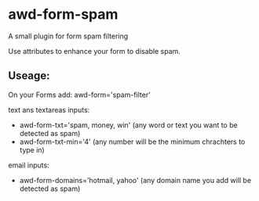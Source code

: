 # awd-form-spam
A small plugin for form spam filtering

Use attributes to enhance your form to disable spam.

## Useage:
On your Forms add: awd-form='spam-filter'

text ans textareas inputs:
- awd-form-txt='spam, money, win' (any word or text you want to be detected as spam)
- awd-form-txt-min='4' (any number will be the minimum chrachters to type in)

email inputs:
- awd-form-domains='hotmail, yahoo' (any domain name you add will be detected as spam)
